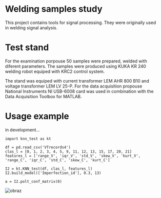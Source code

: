 # Welding samples study
This project contains tools for signal processing. They were originally used in welding signal analysis.

# Test stand
For the examination porpouse 50 samples were prepared, welded with diferent parameters. The samples were produced using KUKA KR 240 welding robot equiped with KRC2 control system.

The stand was equiped with current transformer LEM AHR 800 B10 and voltage transformer LEM LV 25-P. For the data acquisition propouse National Instruments NI USB-6008 card was used in combination with the Data Acquisition Toolbox for MATLAB.

# Usage example
in development...

```
import knn_test as kt
```

```
df = pd.read_csv('VTrecords4')
clas_l = [0, 1, 2, 3, 4, 5, 9, 11, 12, 13, 15, 17, 20, 21] 
features_l = ['range_V', 'iqr_V', 'std_V', 'skew_V', 'kurt_V', 'range_C', 'iqr_C', 'std_C', 'skew_C', 'kurt_C']
```

```
I2 = kt.KNN_test(df, clas_l, features_l)
I2.build_model(['Imperfection_id'], 0.3, 13)
```

```
a = I2.polt_conf_matrix(0)
```
![obraz](https://github.com/wilczke/welding_samples_study/assets/103566385/8a1a0b5e-b859-4f08-bcd4-3fa0406b030a)
